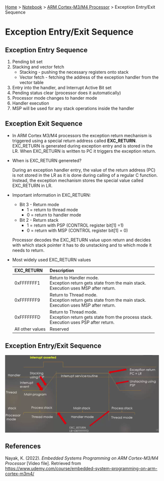 <a href="../../">Home</a> > <a href="../notebook">Notebook</a> > <a href="./">ARM Cortex-M3/M4 Processor</a> > Exception Entry/Exit Sequence

# Exception Entry/Exit Sequence



## Exception Entry Sequence

1. Pending bit set
2. Stacking and vector fetch
   - Stacking - pushing the necessary registers onto stack
   - Vector fetch - fetching the address of the exception handler from the vector table
3. Entry into the handler, and Interrupt Active Bit set
4. Pending status clear (processor does it automatically)
5. Processor mode changes to hander mode
6. Handler execution
7. MSP will be used for any stack operations inside the handler



## Exception Exit Sequence

* In ARM Cortex M3/M4 processors the exception return mechanism is triggered using a special return address called **EXC_RETURN**. EXC_RETURN is generated during exception entry and is stored in the LR. When EXC_RETURN is written to PC it triggers the exception return.

* When is EXC_RETURN genereted?

  During an exception handler entry, the value of the return address (PC) is not stored in the LR as it is done during calling of a regular C function. Instead, the exception mechanism stores the special value called EXC_RETURN in LR.

* Important information in EXC_RETURN:

  * Bit 3 - Return mode
    * 1 = return to thread mode
    * 0 = return to handler mode
  * Bit 2 - Return stack
    * 1 = return with PSP (CONTROL register bit[1] =1)
    * 0 = return with MSP (CONTROL register bit[1] = 0)

  Processor decodes the EXC_RETURN value upon return and decides with which stack pointer it has to do unstacking and to which mode it needs to return.

* Most widely used EXC_RETURN values

  | EXC_RETURN       | Description                                                  |
  | ---------------- | ------------------------------------------------------------ |
  | 0xFFFFFFF1       | Return to Handler mode.<br>Exception return gets state from the main stack.<br>Execution uses MSP after return. |
  | 0xFFFFFFF9       | Return to Thread mode.<br/>Exception return gets state from the main stack.<br/>Execution uses MSP after return. |
  | 0xFFFFFFFD       | Return to Thread mode.<br/>Exception return gets state from the process stack.<br/>Execution uses PSP after return. |
  | All other values | Reserved                                                     |



## Exception Entry/Exit Sequence



<img src="./img/exception-entry-exit-sequence.png" alt="exception-entry-exit-sequence" width="800">







## References

Nayak, K. (2022). *Embedded Systems Programming on ARM Cortex-M3/M4 Processor* [Video file]. Retrieved from  https://www.udemy.com/course/embedded-system-programming-on-arm-cortex-m3m4/
